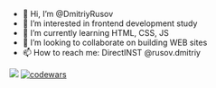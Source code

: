 - 👋 Hi, I’m @DmitriyRusov
- 👀 I’m interested in frontend development study
- 🌱 I’m currently learning HTML, CSS, JS
- 💞️ I’m looking to collaborate on building WEB sites
- 📫 How to reach me: DirectINST @rusov.dmitriy

<!---
DmitriyRusov/DmitriyRusov is a ✨ special ✨ repository because its `README.md` (this file) appears on your GitHub profile.
You can click the Preview link to take a look at your changes.
--->

![](https://komarev.com/ghpvc/?username=DmitriyRusov&color=blue&style=plastic)
[![codewars](https://www.codewars.com/users/DmitriyRusov/badges/micro)](https://www.codewars.com/users/DmitriyRusov/)

